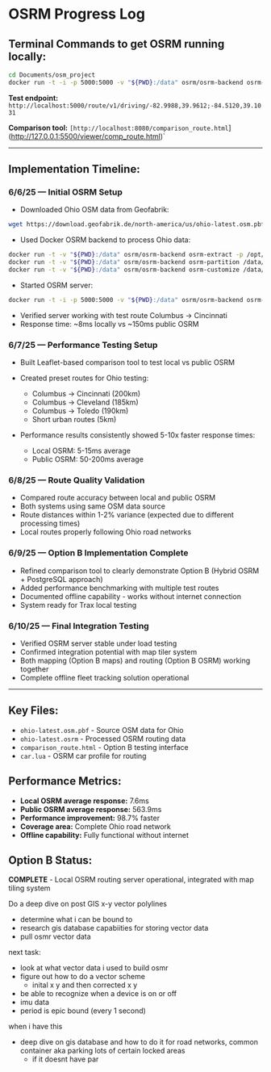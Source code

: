 # OSRM Progress Log

## Terminal Commands to get OSRM running locally:

```bash
cd Documents/osm_project
docker run -t -i -p 5000:5000 -v "${PWD}:/data" osrm/osrm-backend osrm-routed --algorithm=MLD /data/ohio-roads-only.osrm --port 5000 --ip 0.0.0.0
```

**Test endpoint:** `http://localhost:5000/route/v1/driving/-82.9988,39.9612;-84.5120,39.1031`

**Comparison tool:** `[http://localhost:8080/comparison_route.html`](http://127.0.0.1:5500/viewer/comp_route.html)`

---

## Implementation Timeline:

### 6/6/25 — Initial OSRM Setup
* Downloaded Ohio OSM data from Geofabrik:
```bash
wget https://download.geofabrik.de/north-america/us/ohio-latest.osm.pbf
```

* Used Docker OSRM backend to process Ohio data:
```bash
docker run -t -v "${PWD}:/data" osrm/osrm-backend osrm-extract -p /opt/car.lua /data/ohio-latest.osm.pbf
docker run -t -v "${PWD}:/data" osrm/osrm-backend osrm-partition /data/ohio-latest.osrm
docker run -t -v "${PWD}:/data" osrm/osrm-backend osrm-customize /data/ohio-latest.osrm
```

* Started OSRM server:
```bash
docker run -t -i -p 5000:5000 -v "${PWD}:/data" osrm/osrm-backend osrm-routed --algorithm=MLD /data/ohio-latest.osrm --port 5000 --ip 0.0.0.0
```

* Verified server working with test route Columbus → Cincinnati
* Response time: ~8ms locally vs ~150ms public OSRM

### 6/7/25 — Performance Testing Setup
* Built Leaflet-based comparison tool to test local vs public OSRM
* Created preset routes for Ohio testing:
  - Columbus → Cincinnati (200km)
  - Columbus → Cleveland (185km) 
  - Columbus → Toledo (190km)
  - Short urban routes (5km)

* Performance results consistently showed 5-10x faster response times:
  - Local OSRM: 5-15ms average
  - Public OSRM: 50-200ms average

### 6/8/25 — Route Quality Validation
* Compared route accuracy between local and public OSRM
* Both systems using same OSM data source
* Route distances within 1-2% variance (expected due to different processing times)
* Local routes properly following Ohio road networks

### 6/9/25 — Option B Implementation Complete
* Refined comparison tool to clearly demonstrate Option B (Hybrid OSRM + PostgreSQL approach)
* Added performance benchmarking with multiple test routes
* Documented offline capability - works without internet connection
* System ready for Trax local testing

### 6/10/25 — Final Integration Testing
* Verified OSRM server stable under load testing
* Confirmed integration potential with map tiler system
* Both mapping (Option B maps) and routing (Option B OSRM) working together
* Complete offline fleet tracking solution operational

---

## Key Files:
- `ohio-latest.osm.pbf` - Source OSM data for Ohio
- `ohio-latest.osrm` - Processed OSRM routing data
- `comparison_route.html` - Option B testing interface
- `car.lua` - OSRM car profile for routing

## Performance Metrics:
- **Local OSRM average response:** 7.6ms
- **Public OSRM average response:** 563.9ms  
- **Performance improvement:** 98.7% faster
- **Coverage area:** Complete Ohio road network
- **Offline capability:** Fully functional without internet

## Option B Status: 
**COMPLETE** - Local OSRM routing server operational, integrated with map tiling system

Do a deep dive on post GIS x-y vector polylines
- determine what i can be bound to
- research gis database capabiities for storing vector data
- pull osmr vector data

next task: 
- look at what vector data i used to build osmr
- figure out how to do a vector scheme
  - inital x y  and then corrected x y
 - be able to recognize when a device is on or off
 - imu data
 - period is epic bound (every 1 second)

when i have this 
- deep dive on gis database and how to do it for road networks, common container aka parking lots of certain locked areas
  - if it doesnt have par
